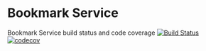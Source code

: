 # Bookmark Service
Bookmark Service build status and code coverage
[![Build Status](https://travis-ci.com/rajangare/bookmark-services.svg?token=LaxfCDFwxnNNoycpYzYz&branch=master)](https://travis-ci.com/rajangare/bookmark-services)
[![codecov](https://codecov.io/gh/rajangare/bookmark-services/branch/master/graph/badge.svg?token=9JDF0YM9FE)](https://codecov.io/gh/rajangare/bookmark-services)
